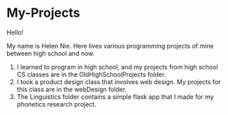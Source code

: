 My-Projects
===========

Hello!

My name is Helen Nie. Here lives various programming projects of mine between high school and now.

1. I learned to program in high school, and my projects from high school CS classes are in the OldHighSchoolProjects folder. 
2. I took a product design class that involves web design. My projects for this class are in the webDesign folder.
3. The Linguistics folder contains a simple flask app that I made for my phonetics research project.
